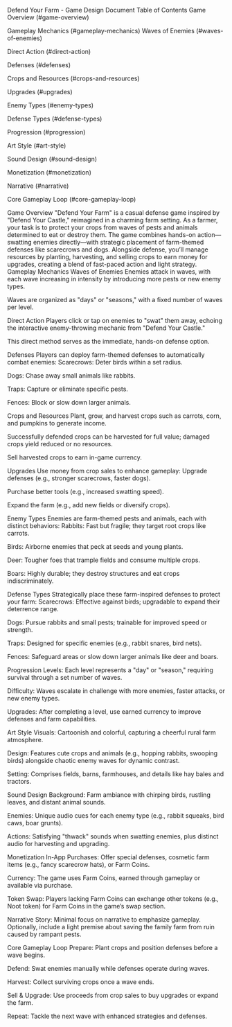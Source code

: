 Defend Your Farm - Game Design Document
Table of Contents
Game Overview (#game-overview)

Gameplay Mechanics (#gameplay-mechanics)
Waves of Enemies (#waves-of-enemies)

Direct Action (#direct-action)

Defenses (#defenses)

Crops and Resources (#crops-and-resources)

Upgrades (#upgrades)

Enemy Types (#enemy-types)

Defense Types (#defense-types)

Progression (#progression)

Art Style (#art-style)

Sound Design (#sound-design)

Monetization (#monetization)

Narrative (#narrative)

Core Gameplay Loop (#core-gameplay-loop)

Game Overview
"Defend Your Farm" is a casual defense game inspired by "Defend Your Castle," reimagined in a charming farm setting. As a farmer, your task is to protect your crops from waves of pests and animals determined to eat or destroy them. The game combines hands-on action—swatting enemies directly—with strategic placement of farm-themed defenses like scarecrows and dogs. Alongside defense, you’ll manage resources by planting, harvesting, and selling crops to earn money for upgrades, creating a blend of fast-paced action and light strategy.
Gameplay Mechanics
Waves of Enemies
Enemies attack in waves, with each wave increasing in intensity by introducing more pests or new enemy types.

Waves are organized as "days" or "seasons," with a fixed number of waves per level.

Direct Action
Players click or tap on enemies to "swat" them away, echoing the interactive enemy-throwing mechanic from "Defend Your Castle."

This direct method serves as the immediate, hands-on defense option.

Defenses
Players can deploy farm-themed defenses to automatically combat enemies:
Scarecrows: Deter birds within a set radius.

Dogs: Chase away small animals like rabbits.

Traps: Capture or eliminate specific pests.

Fences: Block or slow down larger animals.

Crops and Resources
Plant, grow, and harvest crops such as carrots, corn, and pumpkins to generate income.

Successfully defended crops can be harvested for full value; damaged crops yield reduced or no resources.

Sell harvested crops to earn in-game currency.

Upgrades
Use money from crop sales to enhance gameplay:
Upgrade defenses (e.g., stronger scarecrows, faster dogs).

Purchase better tools (e.g., increased swatting speed).

Expand the farm (e.g., add new fields or diversify crops).

Enemy Types
Enemies are farm-themed pests and animals, each with distinct behaviors:
Rabbits: Fast but fragile; they target root crops like carrots.

Birds: Airborne enemies that peck at seeds and young plants.

Deer: Tougher foes that trample fields and consume multiple crops.

Boars: Highly durable; they destroy structures and eat crops indiscriminately.

Defense Types
Strategically place these farm-inspired defenses to protect your farm:
Scarecrows: Effective against birds; upgradable to expand their deterrence range.

Dogs: Pursue rabbits and small pests; trainable for improved speed or strength.

Traps: Designed for specific enemies (e.g., rabbit snares, bird nets).

Fences: Safeguard areas or slow down larger animals like deer and boars.

Progression
Levels: Each level represents a "day" or "season," requiring survival through a set number of waves.

Difficulty: Waves escalate in challenge with more enemies, faster attacks, or new enemy types.

Upgrades: After completing a level, use earned currency to improve defenses and farm capabilities.

Art Style
Visuals: Cartoonish and colorful, capturing a cheerful rural farm atmosphere.

Design: Features cute crops and animals (e.g., hopping rabbits, swooping birds) alongside chaotic enemy waves for dynamic contrast.

Setting: Comprises fields, barns, farmhouses, and details like hay bales and tractors.

Sound Design
Background: Farm ambiance with chirping birds, rustling leaves, and distant animal sounds.

Enemies: Unique audio cues for each enemy type (e.g., rabbit squeaks, bird caws, boar grunts).

Actions: Satisfying "thwack" sounds when swatting enemies, plus distinct audio for harvesting and upgrading.

Monetization
In-App Purchases: Offer special defenses, cosmetic farm items (e.g., fancy scarecrow hats), or Farm Coins.

Currency: The game uses Farm Coins, earned through gameplay or available via purchase.

Token Swap: Players lacking Farm Coins can exchange other tokens (e.g., Noot token) for Farm Coins in the game’s swap section.

Narrative
Story: Minimal focus on narrative to emphasize gameplay. Optionally, include a light premise about saving the family farm from ruin caused by rampant pests.

Core Gameplay Loop
Prepare: Plant crops and position defenses before a wave begins.

Defend: Swat enemies manually while defenses operate during waves.

Harvest: Collect surviving crops once a wave ends.

Sell & Upgrade: Use proceeds from crop sales to buy upgrades or expand the farm.

Repeat: Tackle the next wave with enhanced strategies and defenses.

